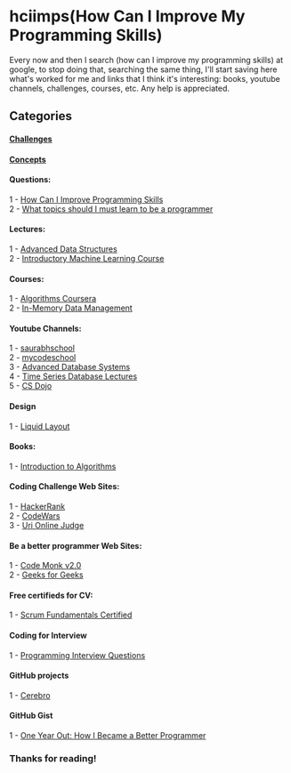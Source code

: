 # hciimps(How Can I Improve My Programming Skills)

Every now and then I search (how can I improve my programming skills) at google, to stop doing that, searching the same thing, I'll start saving here what's worked for me and links that I think it's interesting: books, youtube channels, challenges, courses, etc. Any help is appreciated.

## Categories

#### [Challenges](https://github.com/VSPPedro/hciimps/blob/master/CHALLENGES.md)
#### [Concepts](https://github.com/VSPPedro/hciimps/blob/master/CONCEPTS.md)

#### Questions: 

1 - [How Can I Improve Programming Skills](https://www.quora.com/How-can-I-improve-programming-skills)  
2 - [What topics should I must learn to be a programmer](https://www.quora.com/What-topics-should-I-must-learn-to-be-a-programmer)

#### Lectures:

1 - [Advanced Data Structures](http://courses.csail.mit.edu/6.851/fall17/lectures/)  
2 - [Introductory Machine Learning Course](https://www.youtube.com/watch?v=mbyG85GZ0PI)  

#### Courses:

1 - [Algorithms Coursera](https://www.coursera.org/specializations/algorithms)  
2 - [In-Memory Data Management](https://open.hpi.de/courses/imdb2017)

#### Youtube Channels:

1 - [saurabhschool](https://www.youtube.com/user/saurabhschool/playlists)  
2 - [mycodeschool](https://www.youtube.com/user/mycodeschool/playlists)  
3 - [Advanced Database Systems](https://www.youtube.com/playlist?list=PLSE8ODhjZXjYgTIlqf4Dy9KQpQ7kn1Tl0)  
4 - [Time Series Database Lectures](https://www.youtube.com/watch?v=2SUBRE6wGiA&list=PLSE8ODhjZXjY0GMWN4X8FIkYNfiu8_Wl9&index=1)  
5 - [CS Dojo](https://www.youtube.com/channel/UCxX9wt5FWQUAAz4UrysqK9A)

#### Design

1 - [Liquid Layout](http://maxdesign.com.au/articles/liquid/)

#### Books:

1 - [Introduction to Algorithms](https://www.amazon.com/Introduction-Algorithms-3rd-MIT-Press/dp/0262033844)

#### Coding Challenge Web Sites:

1 - [HackerRank](http://hackerrank.com)  
2 - [CodeWars](https://www.codewars.com)  
3 - [Uri Online Judge](https://www.urionlinejudge.com.br)

#### Be a better programmer Web  Sites:

1 - [Code Monk v2.0](https://www.hackerearth.com/practice/codemonk/)  
2 - [Geeks for Geeks](https://www.geeksforgeeks.org)  

#### Free certifieds for CV:

1 - [Scrum Fundamentals Certified](https://www.scrumstudy.com/certification/scrum-fundamentals-certified)  

#### Coding for Interview

1 - [Programming Interview Questions](https://www.hackerrank.com/programming-interview-questions/)  


#### GitHub projects

1 - [Cerebro](https://github.com/cerebrobr/cerebro)

#### GitHub Gist

1 - [One Year Out: How I Became a Better Programmer](https://gist.github.com/peterhurford/894b4e919b3e4a4836aa)


### Thanks for reading!
